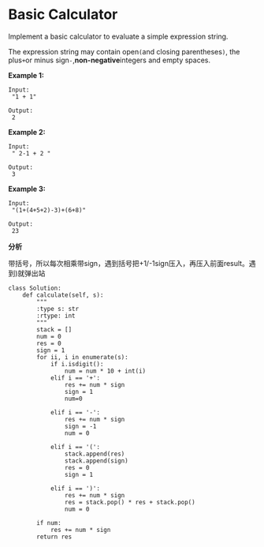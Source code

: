 # Basic Calculator

Implement a basic calculator to evaluate a simple expression string.

The expression string may contain open`(`and closing parentheses`)`, the plus`+`or minus sign`-`,**non-negative**integers and empty spaces.

**Example 1:**

```text
Input:
 "1 + 1"

Output:
 2
```

**Example 2:**

```text
Input:
 " 2-1 + 2 "

Output:
 3
```

**Example 3:**

```text
Input:
 "(1+(4+5+2)-3)+(6+8)"

Output:
 23
```

  
**分析**

带括号，所以每次相乘带sign，遇到括号把+1/-1sign压入，再压入前面result。遇到\)就弹出站

```text
class Solution:
    def calculate(self, s):
        """
        :type s: str
        :rtype: int
        """
        stack = []
        num = 0
        res = 0
        sign = 1
        for ii, i in enumerate(s):
            if i.isdigit():
                num = num * 10 + int(i)
            elif i == '+':                
                res += num * sign
                sign = 1
                num=0

            elif i == '-':               
                res += num * sign
                sign = -1
                num = 0

            elif i == '(':
                stack.append(res)
                stack.append(sign)
                res = 0
                sign = 1

            elif i == ')':                
                res += num * sign
                res = stack.pop() * res + stack.pop()
                num = 0

        if num:
            res += num * sign
        return res
```

